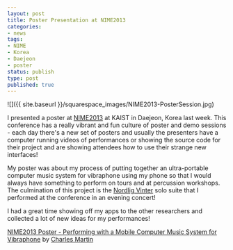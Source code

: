 ```yaml
---
layout: post
title: Poster Presentation at NIME2013
categories:
- news
tags:
- NIME
- Korea
- Daejeon
- poster
status: publish
type: post
published: true
---
```


![]({{ site.baseurl }}/squarespace_images/NIME2013-PosterSession.jpg)

I presented a poster at [NIME2013](http://nime2013.kaist.ac.kr) at KAIST in Daejeon, Korea last week. This conference has a really vibrant and fun culture of poster and demo sessions - each day there's a new set of posters and usually the presenters have a computer running videos of performances or showing the source code for their project and are showing attendees how to use their strange new interfaces!

My poster was about my process of putting together an ultra-portable computer music system for vibraphone using my phone so that I would always have something to perform on tours and at percussion workshops. The culmination of this project is the [Nordlig Vinter](/nordligvinter) solo suite that I performed at the conference in an evening concert!

I had a great time showing off my apps to the other researchers and collected a lot of new ideas for my performances! 
   
[NIME2013 Poster - Performing with a Mobile Computer Music System for Vibraphone](http://www.scribd.com/doc/145429328/NIME2013-Poster-Performing-with-a-Mobile-Computer-Music-System-for-Vibraphone) by 
[Charles Martin](http://www.scribd.com/readingcharles)
